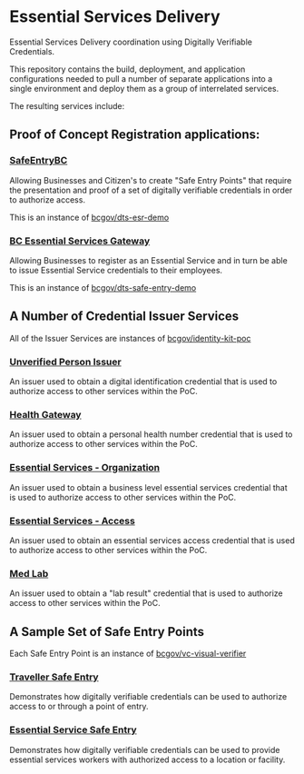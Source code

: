 # Essential Services Delivery
Essential Services Delivery coordination using Digitally Verifiable Credentials.

This repository contains the build, deployment, and application configurations needed to pull a number of separate applications into a single environment and deploy them as a group of interrelated services.

The resulting services include:

## Proof of Concept Registration applications:
### [SafeEntryBC](https://safeentrybc.vonx.io/)

Allowing Businesses and Citizen's to create "Safe Entry Points" that require the presentation and proof of a set of digitally verifiable credentials in order to authorize access.

This is an instance of [bcgov/dts-esr-demo](https://github.com/bcgov/dts-esr-demo)

### [BC Essential Services Gateway](https://esg.vonx.io/)

Allowing Businesses to register as an Essential Service and in turn be able to issue Essential Service credentials to their employees.

This is an instance of [bcgov/dts-safe-entry-demo](https://github.com/bcgov/dts-safe-entry-demo)

## A Number of Credential Issuer Services

All of the Issuer Services are instances of [bcgov/identity-kit-poc](https://github.com/bcgov/identity-kit-poc)

### [Unverified Person Issuer](https://openvp-issuer.pathfinder.gov.bc.ca/)

An issuer used to obtain a digital identification credential that is used to authorize access to other services within the PoC.

### [Health Gateway](https://healthbc-issuer.pathfinder.gov.bc.ca/)

An issuer used to obtain a personal health number credential that is used to authorize access to other services within the PoC.

### [Essential Services - Organization](https://esr1-issuer.pathfinder.gov.bc.ca/)

An issuer used to obtain a business level essential services credential that is used to authorize access to other services within the PoC.

### [Essential Services - Access](https://esr2-issuer.pathfinder.gov.bc.ca/)

An issuer used to obtain an essential services access credential that is used to authorize access to other services within the PoC.

### [Med Lab](https://medlab-issuer.pathfinder.gov.bc.ca/)

An issuer used to obtain a "lab result" credential that is used to authorize access to other services within the PoC.

## A Sample Set of Safe Entry Points

Each Safe Entry Point is an instance of [bcgov/vc-visual-verifier](https://github.com/bcgov/vc-visual-verifier)

### [Traveller Safe Entry](https://lngpipeline-camp.vonx.io/)

Demonstrates how digitally verifiable credentials can be used to authorize access to or through a point of entry.

### [Essential Service Safe Entry](https://long-term-care-facility.vonx.io/)

Demonstrates how digitally verifiable credentials can be used to provide essential services workers with authorized access to a location or facility.